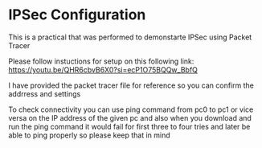 # IPSec Configuration

This is a practical that was performed to demonstarte IPSec using Packet Tracer

Please follow instuctions for setup on this following link:
https://youtu.be/QHR6cbvB6X0?si=ecP1O75BQQw_BbfQ

I have provided the packet tracer file for reference so you can confirm the addrress and settings

To check connectivity you can use ping command from pc0 to pc1 or vice versa on the IP address of the given pc and also when you download and run the ping command it would fail for first three to four tries and later be able to ping properly so please keep that in mind
